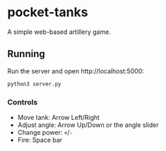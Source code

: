 # pocket-tanks

A simple web-based artillery game.

## Running

Run the server and open http://localhost:5000:

```bash
python3 server.py
```

### Controls

- Move tank: Arrow Left/Right
- Adjust angle: Arrow Up/Down or the angle slider
- Change power: `+`/`-`
- Fire: Space bar

